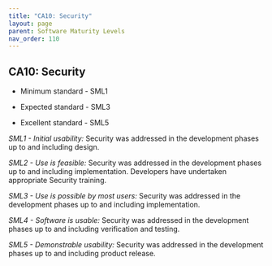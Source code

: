 ```yaml
---
title: "CA10: Security"
layout: page
parent: Software Maturity Levels
nav_order: 110
---
```


## CA10: Security

- Minimum standard - SML1

- Expected standard - SML3

- Excellent standard - SML5

*SML1 - Initial usability:* Security was addressed in the development
phases up to and including design.

*SML2 - Use is feasible:* Security was addressed in the development
phases up to and including implementation. Developers have undertaken
appropriate Security training.

*SML3 - Use is possible by most users:* Security was addressed in the
development phases up to and including implementation.

*SML4 - Software is usable:* Security was addressed in the development
phases up to and including verification and testing.

*SML5 - Demonstrable usability:* Security was addressed in the
development phases up to and including product release.
